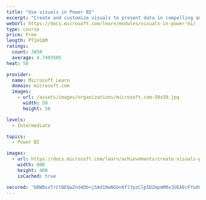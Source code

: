 ```yaml
---
title: "Use visuals in Power BI"
excerpt: "Create and customize visuals to present data in compelling and insightful ways."
webUrl: https://docs.microsoft.com/learn/modules/visuals-in-power-bi/
type: course
price: Free
length: PT1H16M
ratings:
  count: 3850
  average: 4.7493505
heat: 58

provider:
  name: Microsoft Learn
  domain: microsoft.com
  images:
    - url: /assets/images/organizations/microsoft.com-50x50.jpg
      width: 50
      height: 50

levels:
  - Intermediate

topics:
  - Power BI

images:
  - url: https://docs.microsoft.com/learn/achievements/create-visuals-power-bi-desktop-social.png
    width: 800
    height: 400
    isCached: true

secured: "bBWBsxTrCtBEQwZnd4Db+j5Ad1NwNGbn6flYpzClp5DZmpmMRx3UEAEcFYoXQ2r+bvLwWy4QUegHzrEXfh0VtyjTEucmZUbzUPJm1G5BRYQeImHU3dvpNxhlm3yAljdIhhYyuJKziLWpMlXWU8C+jntwH1w26xMwp/M5m7pjI7FDDYiaYnGqZ2nrVJAewBBEnlpccAIW/vu4ltcsPchKGdC8d0XVzWzncJ+BHKFwK9ac+lj24xHc7omZM4uT9+tLpX2MHFvfgl4f22DDDNhEZCtYQ/+Yp1y3+0YRBkbanSJ3Hr/Jpn0E5aEA6NKjnvnPauhAwjgPS7ypxMRKKdTo9pbKu3hBX0Bbj/s7uaDDiXIy9uBfYSOtNrcI7WeG6JJmowER29U52FTcoQJr9yIB7veDYMmsHfF/jDcoqHkHu7s=;0OIuroaTkTzkJAW+Ej2jmA=="
---
```


